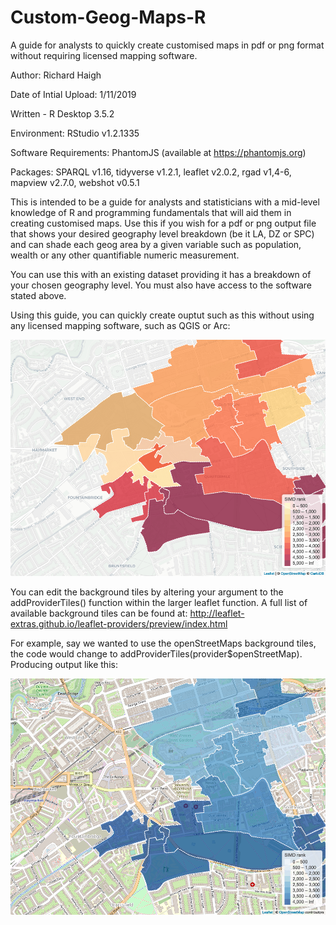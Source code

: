 # Custom-Geog-Maps-R
A guide for analysts to quickly create customised maps in pdf or png format without requiring licensed mapping software. 

Author: Richard Haigh

Date of Intial Upload: 1/11/2019

Written - R Desktop 3.5.2

Environment: RStudio v1.2.1335

Software Requirements: PhantomJS (available at https://phantomjs.org)

Packages:
SPARQL v1.16, tidyverse v1.2.1, leaflet v2.0.2, rgad v1,4-6, mapview v2.7.0, webshot v0.5.1

This is intended to be a guide for analysts and statisticians with a mid-level knowledge of R and programming fundamentals
that will aid them in creating customised maps. Use this if you wish for a pdf or png output file that shows your desired 
geography level breakdown (be it LA, DZ or SPC) and can shade each geog area by a given variable such as population, wealth 
or any other quantifiable numeric measurement. 

You can use this with an existing dataset providing it has a breakdown of your chosen geography level. You must also have access to the software stated above. 

Using this guide, you can quickly create ouptut such as this without using any licensed mapping software, such as QGIS or Arc:

![Example simple output](./Rplot.png)

You can edit the background tiles by altering your argument to the addProviderTiles() function within the larger leaflet function. A full list of available background tiles can be found at: http://leaflet-extras.github.io/leaflet-providers/preview/index.html

For example, say we wanted to use the openStreetMaps background tiles, the code would change to addProviderTiles(provider$openStreetMap). Producing output like this: 

![Example simple output](./Rplot2.png)
